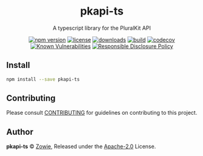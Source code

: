 <!-- markdownlint-disable -->

<p align="center"><h1 align="center">
  pkapi-ts
</h1>

<p align="center">
  A typescript library for the PluralKit API
</p>

<p align="center">
  <a href="https://www.npmjs.org/package/pkapi-ts"><img src="https://badgen.net/npm/v/pkapi-ts" alt="npm version"/></a>
  <a href="https://www.npmjs.org/package/pkapi-ts"><img src="https://badgen.net/npm/license/pkapi-ts" alt="license"/></a>
  <a href="https://www.npmjs.org/package/pkapi-ts"><img src="https://badgen.net/npm/dt/pkapi-ts" alt="downloads"/></a>
  <a href="https://github.com/z0w13/pkapi-ts/actions?workflow=CI"><img src="https://github.com/z0w13/pkapi-ts/workflows/CI/badge.svg" alt="build"/></a>
  <a href="https://codecov.io/gh/z0w13/pkapi-ts"><img src="https://badgen.net/codecov/c/github/z0w13/pkapi-ts" alt="codecov"/></a>
  <a href="https://snyk.io/test/github/z0w13/pkapi-ts"><img src="https://snyk.io/test/github/z0w13/pkapi-ts/badge.svg" alt="Known Vulnerabilities"/></a>
  <a href="./SECURITY.md"><img src="https://img.shields.io/badge/Security-Responsible%20Disclosure-yellow.svg" alt="Responsible Disclosure Policy" /></a>
</p>

## Install

```bash
npm install --save pkapi-ts
```

## Contributing

Please consult [CONTRIBUTING](./.github/CONTRIBUTING.md) for guidelines on contributing to this project.

## Author

**pkapi-ts** © [Zowie](https://github.com/z0w13), Released under the [Apache-2.0](./LICENSE) License.